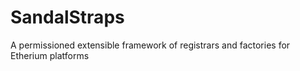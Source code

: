 # SandalStraps
A permissioned extensible framework of registrars and factories for Etherium platforms
